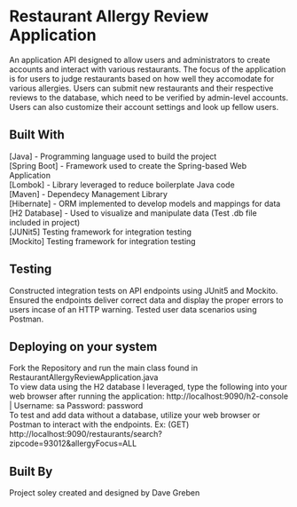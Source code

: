 # Restaurant Allergy Review Application

An application API designed to allow users and administrators to create accounts and interact with various restaurants. The focus of the application is for users to judge restaurants based on how well they accomodate for various allergies. Users can submit new restaurants and their respective reviews to the database, which need to be verified by admin-level accounts. Users can also customize their account settings and look up fellow users.

## Built With
[Java] - Programming language used to build the project  
[Spring Boot] - Framework used to create the Spring-based Web Application  
[Lombok] - Library leveraged to reduce boilerplate Java code  
[Maven] - Dependecy Management Library  
[Hibernate] - ORM implemented to develop models and mappings for data  
[H2 Database] - Used to visualize and manipulate data (Test .db file included in project)  
[JUNit5] Testing framework for integration testing  
[Mockito] Testing framework for integration testing  

## Testing
Constructed integration tests on API endpoints using JUnit5 and Mockito. Ensured the endpoints deliver correct data and display the proper errors to users incase of an HTTP warning. Tested user data scenarios using Postman.

## Deploying on your system
Fork the Repository and run the main class found in RestaurantAllergyReviewApplication.java  
To view data using the H2 database I leveraged, type the following into your web browser after running the application: http://localhost:9090/h2-console | Username: sa Password: password  
To test and add data without a database, utilize your web browser or Postman to interact with the endpoints. Ex: (GET) http://localhost:9090/restaurants/search?zipcode=93012&allergyFocus=ALL  

## Built By
Project soley created and designed by Dave Greben
